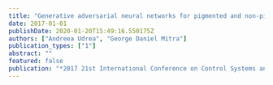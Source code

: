 ```yaml
---
title: "Generative adversarial neural networks for pigmented and non-pigmented skin lesions detection in clinical images"
date: 2017-01-01
publishDate: 2020-01-20T15:49:16.550175Z
authors: ["Andreea Udrea", "George Daniel Mitra"]
publication_types: ["1"]
abstract: ""
featured: false
publication: "*2017 21st International Conference on Control Systems and Computer Science (CSCS)*"
---
```


